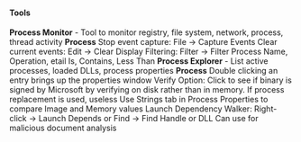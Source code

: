 #### Tools 
**Process Monitor** - Tool to monitor registry, file system, network, process, thread activity
	**Process**
		Stop event capture: File -> Capture Events
		Clear current events: Edit -> Clear Display 
		Filtering: Filter -> Filter 
			Process Name, Operation, etail
			Is, Contains, Less Than 
**Process Explorer** - List active processes, loaded DLLs, process properties
	**Process**
		Double clicking an entry brings up the properties window
		Verify Option: Click to see if binary is signed by Microsoft by verifying on disk rather than in memory. If process replacement is used, useless
		Use Strings tab in Process Properties to compare Image and Memory values 
		Launch Dependency Walker: Right-click -> Launch Depends or Find -> Find Handle or DLL 
		Can use for malicious document analysis
		
